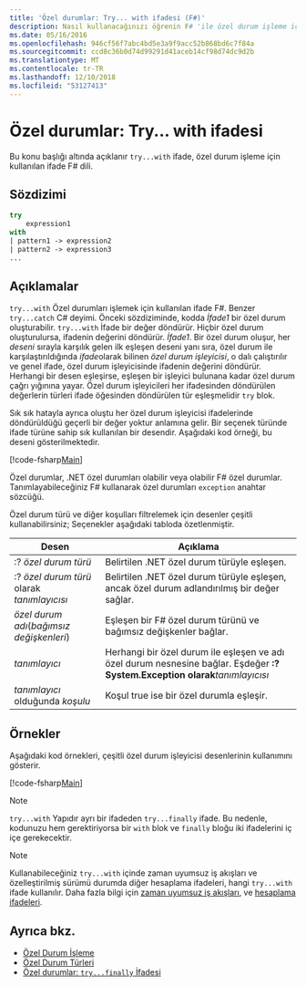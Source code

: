 ```yaml
---
title: 'Özel durumlar: Try... with ifadesi (F#)'
description: Nasıl kullanacağınızı öğrenin F# 'ile özel durum işleme için ifade try...'.
ms.date: 05/16/2016
ms.openlocfilehash: 946cf56f7abc4bd5e3a9f9acc52b868bd6c7f84a
ms.sourcegitcommit: ccd8c36b0d74d99291d41aceb14cf98d74dc9d2b
ms.translationtype: MT
ms.contentlocale: tr-TR
ms.lasthandoff: 12/10/2018
ms.locfileid: "53127413"
---
```

# <a name="exceptions-the-trywith-expression"></a>Özel durumlar: Try... with ifadesi

Bu konu başlığı altında açıklanır `try...with` ifade, özel durum işleme için kullanılan ifade F# dili.

## <a name="syntax"></a>Sözdizimi

```fsharp
try
    expression1
with
| pattern1 -> expression2
| pattern2 -> expression3
...
```

## <a name="remarks"></a>Açıklamalar

`try...with` Özel durumları işlemek için kullanılan ifade F#. Benzer `try...catch` C# deyimi. Önceki sözdiziminde, kodda *İfade1* bir özel durum oluşturabilir. `try...with` İfade bir değer döndürür. Hiçbir özel durum oluşturulursa, ifadenin değerini döndürür. *İfade1*. Bir özel durum oluşur, her *deseni* sırayla karşılık gelen ilk eşleşen deseni yanı sıra, özel durum ile karşılaştırıldığında *ifade*olarak bilinen *özel durum işleyicisi*, o dalı çalıştırılır ve genel ifade, özel durum işleyicisinde ifadenin değerini döndürür. Herhangi bir desen eşleşirse, eşleşen bir işleyici bulunana kadar özel durum çağrı yığınına yayar. Özel durum işleyicileri her ifadesinden döndürülen değerlerin türleri ifade öğesinden döndürülen tür eşleşmelidir `try` blok.

Sık sık hatayla ayrıca oluştu her özel durum işleyicisi ifadelerinde döndürüldüğü geçerli bir değer yoktur anlamına gelir. Bir seçenek türünde ifade türüne sahip sık kullanılan bir desendir. Aşağıdaki kod örneği, bu deseni gösterilmektedir.

[!code-fsharp[Main](../../../../samples/snippets/fsharp/lang-ref-2/snippet5601.fs)]

Özel durumlar, .NET özel durumları olabilir veya olabilir F# özel durumlar. Tanımlayabileceğiniz F# kullanarak özel durumları `exception` anahtar sözcüğü.

Özel durum türü ve diğer koşulları filtrelemek için desenler çeşitli kullanabilirsiniz; Seçenekler aşağıdaki tabloda özetlenmiştir.

|Desen|Açıklama|
|-------|-----------|
|:? *özel durum türü*|Belirtilen .NET özel durum türüyle eşleşen.|
|:? *özel durum türü* olarak *tanımlayıcısı*|Belirtilen .NET özel durum türüyle eşleşen, ancak özel durum adlandırılmış bir değer sağlar.|
|*özel durum adı*(*bağımsız değişkenleri*)|Eşleşen bir F# özel durum türünü ve bağımsız değişkenler bağlar.|
|*tanımlayıcı*|Herhangi bir özel durum ile eşleşen ve adı özel durum nesnesine bağlar. Eşdeğer **:? System.Exception olarak**_tanımlayıcısı_|
|*tanımlayıcı* olduğunda *koşulu*|Koşul true ise bir özel durumla eşleşir.|

## <a name="examples"></a>Örnekler

Aşağıdaki kod örnekleri, çeşitli özel durum işleyicisi desenlerinin kullanımını gösterir.

[!code-fsharp[Main](../../../../samples/snippets/fsharp/lang-ref-2/snippet5602.fs)]

> [!NOTE]
> `try...with` Yapıdır ayrı bir ifadeden `try...finally` ifade. Bu nedenle, kodunuzu hem gerektiriyorsa bir `with` blok ve `finally` bloğu iki ifadelerini iç içe gerekecektir.

> [!NOTE]
> Kullanabileceğiniz `try...with` içinde zaman uyumsuz iş akışları ve özelleştirilmiş sürümü durumda diğer hesaplama ifadeleri, hangi `try...with` ifade kullanılır. Daha fazla bilgi için [zaman uyumsuz iş akışları](../asynchronous-workflows.md), ve [hesaplama ifadeleri](../computation-expressions.md).

## <a name="see-also"></a>Ayrıca bkz.

- [Özel Durum İşleme](index.md)
- [Özel Durum Türleri](exception-types.md)
- [Özel durumlar: `try...finally` İfadesi](the-try-finally-expression.md)
